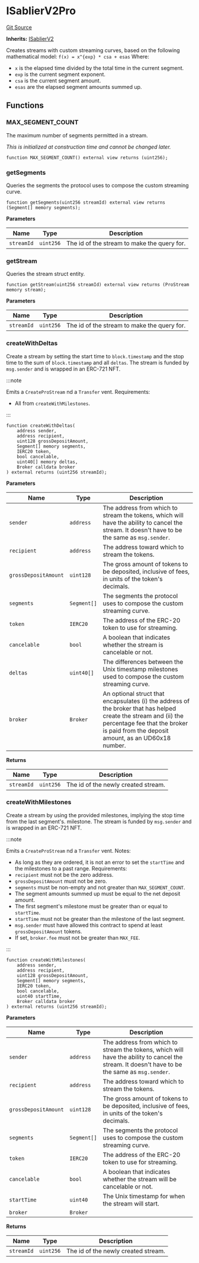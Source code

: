# ISablierV2Pro
[Git Source](https://github.com/sablierhq/v2-core/blob/4918aca82c552a62619e2c71f2241abf1e877f72/protocol/technical-reference-v2/interfaces)

**Inherits:**
[ISablierV2](/protocol/technical-reference-v2/interfaces/contract.ISablierV2.md)

Creates streams with custom streaming curves, based on the following mathematical model:
`
f(x) = x^{exp} * csa + esas
`
Where:
- `x` is the elapsed time divided by the total time in the current segment.
- `exp` is the current segment exponent.
- `csa` is the current segment amount.
- `esas` are the elapsed segment amounts summed up.


## Functions
### MAX_SEGMENT_COUNT

The maximum number of segments permitted in a stream.

*This is initialized at construction time and cannot be changed later.*


```solidity
function MAX_SEGMENT_COUNT() external view returns (uint256);
```

### getSegments

Queries the segments the protocol uses to compose the custom streaming curve.


```solidity
function getSegments(uint256 streamId) external view returns (Segment[] memory segments);
```
**Parameters**

|Name|Type|Description|
|----|----|-----------|
|`streamId`|`uint256`|The id of the stream to make the query for.|


### getStream

Queries the stream struct entity.


```solidity
function getStream(uint256 streamId) external view returns (ProStream memory stream);
```
**Parameters**

|Name|Type|Description|
|----|----|-----------|
|`streamId`|`uint256`|The id of the stream to make the query for.|


### createWithDeltas

Create a stream by setting the start time to `block.timestamp` and the stop time to the sum of
`block.timestamp` and all `deltas`. The stream is funded by `msg.sender` and is wrapped in an ERC-721 NFT.

 :::note

Emits a `CreateProStream` nd a `Transfer` vent.
Requirements:
- All from `createWithMilestones`.

:::



```solidity
function createWithDeltas(
    address sender,
    address recipient,
    uint128 grossDepositAmount,
    Segment[] memory segments,
    IERC20 token,
    bool cancelable,
    uint40[] memory deltas,
    Broker calldata broker
) external returns (uint256 streamId);
```
**Parameters**

|Name|Type|Description|
|----|----|-----------|
|`sender`|`address`|The address from which to stream the tokens, which will have the ability to cancel the stream. It doesn't have to be the same as `msg.sender`.|
|`recipient`|`address`|The address toward which to stream the tokens.|
|`grossDepositAmount`|`uint128`|The gross amount of tokens to be deposited, inclusive of fees, in units of the token's decimals.|
|`segments`|`Segment[]`|The segments the protocol uses to compose the custom streaming curve.|
|`token`|`IERC20`|The address of the ERC-20 token to use for streaming.|
|`cancelable`|`bool`|A boolean that indicates whether the stream is cancelable or not.|
|`deltas`|`uint40[]`|The differences between the Unix timestamp milestones used to compose the custom streaming curve.|
|`broker`|`Broker`|An optional struct that encapsulates (i) the address of the broker that has helped create the stream and (ii) the percentage fee that the broker is paid from the deposit amount, as an UD60x18 number.|

**Returns**

|Name|Type|Description|
|----|----|-----------|
|`streamId`|`uint256`|The id of the newly created stream.|


### createWithMilestones

Create a stream by using the provided milestones, implying the stop time from the last segment's.
milestone. The stream is funded by `msg.sender` and is wrapped in an ERC-721 NFT.

 :::note

Emits a `CreateProStream` nd a `Transfer` vent.
Notes:
- As long as they are ordered, it is not an error to set the `startTime` and the milestones to a past range.
Requirements:
- `recipient` must not be the zero address.
- `grossDepositAmount` must not be zero.
- `segments` must be non-empty and not greater than `MAX_SEGMENT_COUNT`.
- The segment amounts summed up must be equal to the net deposit amount.
- The first segment's milestone must be greater than or equal to `startTime`.
- `startTime` must not be greater than the milestone of the last segment.
- `msg.sender` must have allowed this contract to spend at least `grossDepositAmount` tokens.
- If set, `broker.fee` must not be greater than `MAX_FEE`.

:::



```solidity
function createWithMilestones(
    address sender,
    address recipient,
    uint128 grossDepositAmount,
    Segment[] memory segments,
    IERC20 token,
    bool cancelable,
    uint40 startTime,
    Broker calldata broker
) external returns (uint256 streamId);
```
**Parameters**

|Name|Type|Description|
|----|----|-----------|
|`sender`|`address`|The address from which to stream the tokens, which will have the ability to cancel the stream. It doesn't have to be the same as `msg.sender`.|
|`recipient`|`address`|The address toward which to stream the tokens.|
|`grossDepositAmount`|`uint128`|The gross amount of tokens to be deposited, inclusive of fees, in units of the token's decimals.|
|`segments`|`Segment[]`| The segments the protocol uses to compose the custom streaming curve.|
|`token`|`IERC20`|The address of the ERC-20 token to use for streaming.|
|`cancelable`|`bool`|A boolean that indicates whether the stream will be cancelable or not.|
|`startTime`|`uint40`|The Unix timestamp for when the stream will start.|
|`broker`|`Broker`||

**Returns**

|Name|Type|Description|
|----|----|-----------|
|`streamId`|`uint256`|The id of the newly created stream.|


